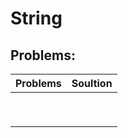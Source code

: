 # String



## Problems:

| Problems    | Soultion  |      
| :------------- |:-------------:| 
|                |               |
|                |               |
|                |               |
|                |               |
|                |               |
|                |               |
|                |               |
|                |               |
|                |               |